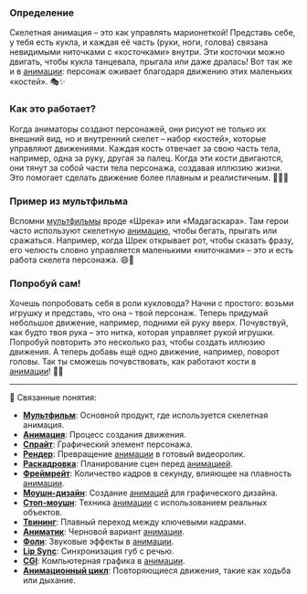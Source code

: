 ### Определение

Скелетная анимация – это как управлять марионеткой! Представь себе, у тебя есть кукла, и каждая её часть (руки, ноги, голова) связана невидимыми ниточками с «косточками» внутри. Эти косточки можно двигать, чтобы кукла танцевала, прыгала или даже дралась! Вот так же и в [анимации](animation.md): персонаж оживает благодаря движению этих маленьких «костей». 🎭✨

### Как это работает?

Когда аниматоры создают персонажей, они рисуют не только их внешний вид, но и внутренний скелет – набор «костей», которые управляют движениями. Каждая кость отвечает за свою часть тела, например, одна за руку, другая за палец. Когда эти кости двигаются, они тянут за собой части тела персонажа, создавая иллюзию жизни. Это помогает сделать движение более плавным и реалистичным. 🧘‍♂️🐵

### Пример из мультфильма

Вспомни [мультфильмы](cartoon.md) вроде «Шрека» или «Мадагаскара». Там герои часто используют скелетную [анимацию](animation.md), чтобы бегать, прыгать или сражаться. Например, когда Шрек открывает рот, чтобы сказать фразу, его челюсть словно управляется маленькими «ниточками» – это и есть работа скелета персонажа. 😄👀

### Попробуй сам!

Хочешь попробовать себя в роли кукловода? Начни с простого: возьми игрушку и представь, что она – твой персонаж. Теперь придумай небольшое движение, например, подними ей руку вверх. Почувствуй, как будто твоя рука – это нитка, которая управляет рукой игрушки. Попробуй повторить это несколько раз, чтобы создать иллюзию движения. А теперь добавь ещё одно движение, например, поворот головы. Так ты сможешь почувствовать, как работают кости в [анимации](animation.md)! 🎩✨

---

🔗 Связанные понятия:
- **[Мультфильм](cartoon.md)**: Основной продукт, где используется скелетная анимация.
- **[Анимация](animation.md)**: Процесс создания движения.
- **[Спрайт](sprite.md)**: Графический элемент персонажа.
- **[Рендер](render.md)**: Превращение [анимации](animation.md) в готовый видеоролик.
- **[Раскадровка](storyboarding.md)**: Планирование сцен перед [анимацией](animation.md).
- **[Фреймрейт](framerate.md)**: Количество кадров в секунду, влияющее на плавность [анимации](animation.md).
- **[Моушн-дизайн](motion_design.md)**: Создание [анимаций](animation.md) для графического дизайна.
- **[Стоп-моушн](stop_motion.md)**: Техника [анимации](animation.md) с использованием реальных объектов.
- **[Твининг](twinning.md)**: Плавный переход между ключевыми кадрами.
- **[Аниматик](animatic.md)**: Черновой вариант [анимации](animation.md).
- **[Фоли](foley.md)**: Звуковые эффекты в [анимации](animation.md).
- [**Lip Sync**](lip_sync.md): Синхронизация губ с речью.
- [**CGI**](cgi.md): Компьютерная графика в [анимации](animation.md).
- [**Анимационный цикл**](animation_cycle.md): Повторяющиеся движения, такие как ходьба или дыхание.